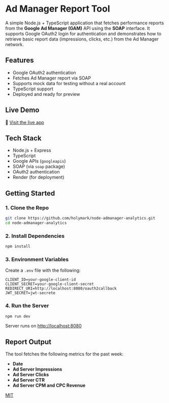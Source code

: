 # Ad Manager Report Tool

A simple Node.js + TypeScript application that fetches performance reports from the **Google Ad Manager (GAM)** API using the **SOAP** interface. It supports Google OAuth2 login for authentication and demonstrates how to retrieve basic report data (impressions, clicks, etc.) from the Ad Manager network.

## Features

- Google OAuth2 authentication
- Fetches Ad Manager report via SOAP
- Supports mock data for testing without a real account
- TypeScript support
- Deployed and ready for preview

##  Live Demo

🔗 [Visit the live app](https://node-admanager-analytics.onrender.com)


##  Tech Stack

- Node.js + Express
- TypeScript
- Google APIs (`googleapis`)
- SOAP (via `soap` package)
- OAuth2 authentication
- Render (for deployment) 

##  Getting Started

### 1. Clone the Repo

```bash
git clone https://github.com/holymark/node-admanager-analytics.git
cd node-admanager-analytics
```

### 2. Install Dependencies

```bash
npm install
```

### 3. Environment Variables

Create a `.env` file with the following:

```env
CLIENT_ID=your-google-client-id
CLIENT_SECRET=your-google-client-secret
REDIRECT_URI=http://localhost:8080/oauth2callback
JWT_SECRET=jwt-secrete 

```

### 4. Run the Server

```bash
npm run dev
```

Server runs on [http://localhost:8080](http://localhost:8080)

## Report Output

The tool fetches the following metrics for the past week:

- **Date**
- **Ad Server Impressions**
- **Ad Server Clicks**
- **Ad Server CTR**
- **Ad Server CPM and CPC Revenue**



[MIT](LICENSE)
